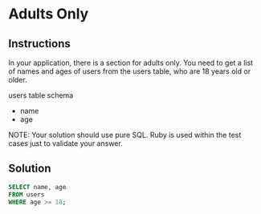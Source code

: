 # Adults Only

## Instructions

In your application, there is a section for adults only. You need to get a list of names and ages of users from the users table, who are 18 years old or older.

users table schema

* name
* age

NOTE: Your solution should use pure SQL. Ruby is used within the test cases just to validate your answer.

## Solution

```sql
SELECT name, age
FROM users
WHERE age >= 18;
```
